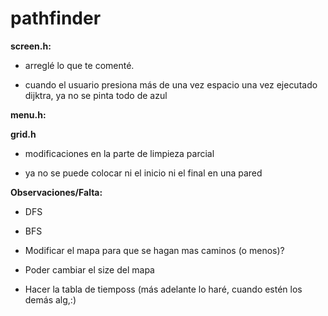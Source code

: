 # pathfinder

**screen.h:**

- arreglé lo que te comenté.
  
- cuando el usuario presiona más de una vez espacio una vez ejecutado dijktra, ya no se pinta todo de azul

**menu.h:**

**grid.h**

- modificaciones en la parte de limpieza parcial

- ya no se puede colocar ni el inicio ni el final en una pared


**Observaciones/Falta:**

- DFS

- BFS

- Modificar el mapa para que se hagan mas caminos (o menos)?

- Poder cambiar el size del  mapa

- Hacer la tabla de tiemposs (más adelante lo haré, cuando estén los demás alg,:)
